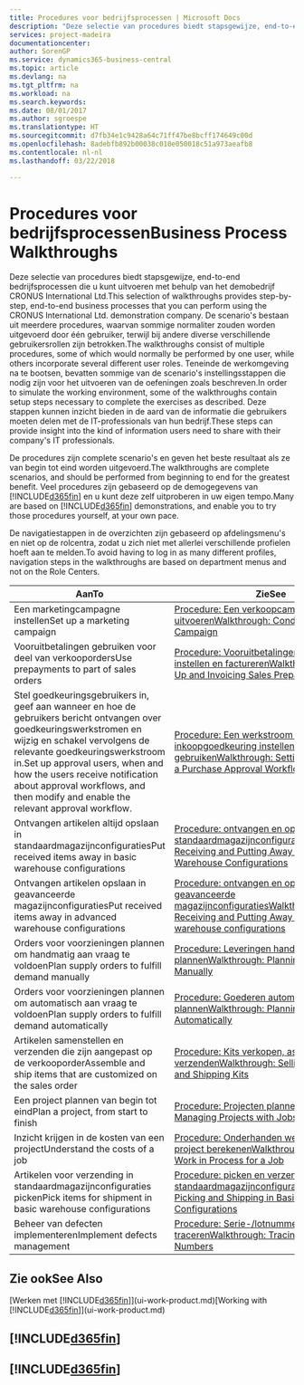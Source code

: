```yaml
---
title: Procedures voor bedrijfsprocessen | Microsoft Docs
description: "Deze selectie van procedures biedt stapsgewijze, end-to-end bedrijfsprocessen die u kunt uitvoeren met behulp van het demobedrijf CRONUS International Ltd. De scenario's bestaan uit meerdere procedures, waarvan sommige normaliter zouden worden uitgevoerd door één gebruiker, terwijl bij andere diverse verschillende gebruikersrollen zijn betrokken. Teneinde de werkomgeving na te bootsen, bevatten sommige van de scenario's instellingsstappen die nodig zijn voor het uitvoeren van de oefeningen zoals beschreven. Deze stappen kunnen inzicht bieden in de aard van de informatie die gebruikers moeten delen met de IT-professionals van hun bedrijf."
services: project-madeira
documentationcenter: 
author: SorenGP
ms.service: dynamics365-business-central
ms.topic: article
ms.devlang: na
ms.tgt_pltfrm: na
ms.workload: na
ms.search.keywords: 
ms.date: 08/01/2017
ms.author: sgroespe
ms.translationtype: HT
ms.sourcegitcommit: d7fb34e1c9428a64c71ff47be8bcff174649c00d
ms.openlocfilehash: 8adebfb892b00038c010e050018c51a973aeafb8
ms.contentlocale: nl-nl
ms.lasthandoff: 03/22/2018

---
```

# <a name="business-process-walkthroughs"></a><span data-ttu-id="d728b-106">Procedures voor bedrijfsprocessen</span><span class="sxs-lookup"><span data-stu-id="d728b-106">Business Process Walkthroughs</span></span>
<span data-ttu-id="d728b-107">Deze selectie van procedures biedt stapsgewijze, end-to-end bedrijfsprocessen die u kunt uitvoeren met behulp van het demobedrijf CRONUS International Ltd.</span><span class="sxs-lookup"><span data-stu-id="d728b-107">This selection of walkthroughs provides step-by-step, end-to-end business processes that you can perform using the CRONUS International Ltd. demonstration company.</span></span> <span data-ttu-id="d728b-108">De scenario's bestaan uit meerdere procedures, waarvan sommige normaliter zouden worden uitgevoerd door één gebruiker, terwijl bij andere diverse verschillende gebruikersrollen zijn betrokken.</span><span class="sxs-lookup"><span data-stu-id="d728b-108">The walkthroughs consist of multiple procedures, some of which would normally be performed by one user, while others incorporate several different user roles.</span></span> <span data-ttu-id="d728b-109">Teneinde de werkomgeving na te bootsen, bevatten sommige van de scenario's instellingsstappen die nodig zijn voor het uitvoeren van de oefeningen zoals beschreven.</span><span class="sxs-lookup"><span data-stu-id="d728b-109">In order to simulate the working environment, some of the walkthroughs contain setup steps necessary to complete the exercises as described.</span></span> <span data-ttu-id="d728b-110">Deze stappen kunnen inzicht bieden in de aard van de informatie die gebruikers moeten delen met de IT-professionals van hun bedrijf.</span><span class="sxs-lookup"><span data-stu-id="d728b-110">These steps can provide insight into the kind of information users need to share with their company's IT professionals.</span></span>  

 <span data-ttu-id="d728b-111">De procedures zijn complete scenario's en geven het beste resultaat als ze van begin tot eind worden uitgevoerd.</span><span class="sxs-lookup"><span data-stu-id="d728b-111">The walkthroughs are complete scenarios, and should be performed from beginning to end for the greatest benefit.</span></span> <span data-ttu-id="d728b-112">Veel procedures zijn gebaseerd op de demogegevens van [!INCLUDE[d365fin](includes/d365fin_md.md)] en u kunt deze zelf uitproberen in uw eigen tempo.</span><span class="sxs-lookup"><span data-stu-id="d728b-112">Many are based on [!INCLUDE[d365fin](includes/d365fin_md.md)] demonstrations, and enable you to try those procedures yourself, at your own pace.</span></span>  

 <span data-ttu-id="d728b-113">De navigatiestappen in de overzichten zijn gebaseerd op afdelingsmenu's en niet op de rolcentra, zodat u zich niet met allerlei verschillende profielen hoeft aan te melden.</span><span class="sxs-lookup"><span data-stu-id="d728b-113">To avoid having to log in as many different profiles, navigation steps in the walkthroughs are based on department menus and not on the Role Centers.</span></span>  

|<span data-ttu-id="d728b-114">Aan</span><span class="sxs-lookup"><span data-stu-id="d728b-114">To</span></span>|<span data-ttu-id="d728b-115">Zie</span><span class="sxs-lookup"><span data-stu-id="d728b-115">See</span></span>|  
|--------|---------|  
|<span data-ttu-id="d728b-116">Een marketingcampagne instellen</span><span class="sxs-lookup"><span data-stu-id="d728b-116">Set up a marketing campaign</span></span>|[<span data-ttu-id="d728b-117">Procedure: Een verkoopcampagne uitvoeren</span><span class="sxs-lookup"><span data-stu-id="d728b-117">Walkthrough: Conducting a Sales Campaign</span></span>](walkthrough-conducting-a-sales-campaign.md)|  
|<span data-ttu-id="d728b-118">Vooruitbetalingen gebruiken voor deel van verkooporders</span><span class="sxs-lookup"><span data-stu-id="d728b-118">Use prepayments to part of sales orders</span></span>|[<span data-ttu-id="d728b-119">Procedure: Vooruitbetalingen verkoop instellen en factureren</span><span class="sxs-lookup"><span data-stu-id="d728b-119">Walkthrough: Setting Up and Invoicing Sales Prepayments</span></span>](walkthrough-setting-up-and-invoicing-sales-prepayments.md)|  
|<span data-ttu-id="d728b-120">Stel goedkeuringsgebruikers in, geef aan wanneer en hoe de gebruikers bericht ontvangen over goedkeuringswerkstromen en wijzig en schakel vervolgens de relevante goedkeuringswerkstroom in.</span><span class="sxs-lookup"><span data-stu-id="d728b-120">Set up approval users, when and how the users receive notification about approval workflows, and then modify and enable the relevant approval workflow.</span></span>|[<span data-ttu-id="d728b-121">Procedure: Een werkstroom voor inkoopgoedkeuring instellen en gebruiken</span><span class="sxs-lookup"><span data-stu-id="d728b-121">Walkthrough: Setting Up and Using a Purchase Approval Workflow</span></span>](walkthrough-setting-up-and-using-a-purchase-approval-workflow.md)|  
|<span data-ttu-id="d728b-122">Ontvangen artikelen altijd opslaan in standaardmagazijnconfiguraties</span><span class="sxs-lookup"><span data-stu-id="d728b-122">Put received items away in basic warehouse configurations</span></span>|[<span data-ttu-id="d728b-123">Procedure: ontvangen en opslaan in standaardmagazijnconfiguraties</span><span class="sxs-lookup"><span data-stu-id="d728b-123">Walkthrough: Receiving and Putting Away in Basic Warehouse Configurations</span></span>](walkthrough-receiving-and-putting-away-in-basic-warehousing.md)|  
|<span data-ttu-id="d728b-124">Ontvangen artikelen opslaan in geavanceerde magazijnconfiguraties</span><span class="sxs-lookup"><span data-stu-id="d728b-124">Put received items away in advanced warehouse configurations</span></span>|[<span data-ttu-id="d728b-125">Procedure: ontvangen en opslaan in geavanceerde magazijnconfiguraties</span><span class="sxs-lookup"><span data-stu-id="d728b-125">Walkthrough: Receiving and Putting Away in advanced warehouse configurations</span></span>](walkthrough-receiving-and-putting-away-in-advanced-warehousing.md)|  
|<span data-ttu-id="d728b-126">Orders voor voorzieningen plannen om handmatig aan vraag te voldoen</span><span class="sxs-lookup"><span data-stu-id="d728b-126">Plan supply orders to fulfill demand manually</span></span>|[<span data-ttu-id="d728b-127">Procedure: Leveringen handmatig plannen</span><span class="sxs-lookup"><span data-stu-id="d728b-127">Walkthrough: Planning Supplies Manually</span></span>](walkthrough-planning-supplies-manually.md)|  
|<span data-ttu-id="d728b-128">Orders voor voorzieningen plannen om automatisch aan vraag te voldoen</span><span class="sxs-lookup"><span data-stu-id="d728b-128">Plan supply orders to fulfill demand automatically</span></span>|[<span data-ttu-id="d728b-129">Procedure: Goederen automatisch plannen</span><span class="sxs-lookup"><span data-stu-id="d728b-129">Walkthrough: Planning Supplies Automatically</span></span>](walkthrough-planning-supplies-automatically.md)|  
|<span data-ttu-id="d728b-130">Artikelen samenstellen en verzenden die zijn aangepast op de verkooporder</span><span class="sxs-lookup"><span data-stu-id="d728b-130">Assemble and ship items that are customized on the sales order</span></span>|[<span data-ttu-id="d728b-131">Procedure: Kits verkopen, assembleren en verzenden</span><span class="sxs-lookup"><span data-stu-id="d728b-131">Walkthrough: Selling, Assembling, and Shipping Kits</span></span>](walkthrough-selling-assembling-and-shipping-kits.md)|  
|<span data-ttu-id="d728b-132">Een project plannen van begin tot eind</span><span class="sxs-lookup"><span data-stu-id="d728b-132">Plan a project, from start to finish</span></span>|[<span data-ttu-id="d728b-133">Procedure: Projecten plannen</span><span class="sxs-lookup"><span data-stu-id="d728b-133">Walkthrough: Managing Projects with Jobs</span></span>](walkthrough-managing-projects-with-jobs.md)|  
|<span data-ttu-id="d728b-134">Inzicht krijgen in de kosten van een project</span><span class="sxs-lookup"><span data-stu-id="d728b-134">Understand the costs of a job</span></span>|[<span data-ttu-id="d728b-135">Procedure: Onderhanden werk voor een project berekenen</span><span class="sxs-lookup"><span data-stu-id="d728b-135">Walkthrough: Calculating Work in Process for a Job</span></span>](walkthrough-calculating-work-in-process-for-a-job.md)|  
|<span data-ttu-id="d728b-136">Artikelen voor verzending in standaardmagazijnconfiguraties picken</span><span class="sxs-lookup"><span data-stu-id="d728b-136">Pick items for shipment in basic warehouse configurations</span></span>|[<span data-ttu-id="d728b-137">Procedure: picken en verzenden in standaardmagazijnconfiguraties</span><span class="sxs-lookup"><span data-stu-id="d728b-137">Walkthrough: Picking and Shipping in Basic Warehouse Configurations</span></span>](walkthrough-picking-and-shipping-in-basic-warehousing.md)|  
|<span data-ttu-id="d728b-138">Beheer van defecten implementeren</span><span class="sxs-lookup"><span data-stu-id="d728b-138">Implement defects management</span></span>|[<span data-ttu-id="d728b-139">Procedure: Serie-/lotnummers traceren</span><span class="sxs-lookup"><span data-stu-id="d728b-139">Walkthrough: Tracing Serial-Lot Numbers</span></span>](walkthrough-tracing-serial-lot-numbers.md)|  

## <a name="see-also"></a><span data-ttu-id="d728b-140">Zie ook</span><span class="sxs-lookup"><span data-stu-id="d728b-140">See Also</span></span>
<span data-ttu-id="d728b-141">[Werken met [!INCLUDE[d365fin](includes/d365fin_md.md)]](ui-work-product.md)</span><span class="sxs-lookup"><span data-stu-id="d728b-141">[Working with [!INCLUDE[d365fin](includes/d365fin_md.md)]](ui-work-product.md)</span></span>  

## [!INCLUDE[d365fin](includes/free_trial_md.md)]  
## [!INCLUDE[d365fin](includes/training_link_md.md)]


